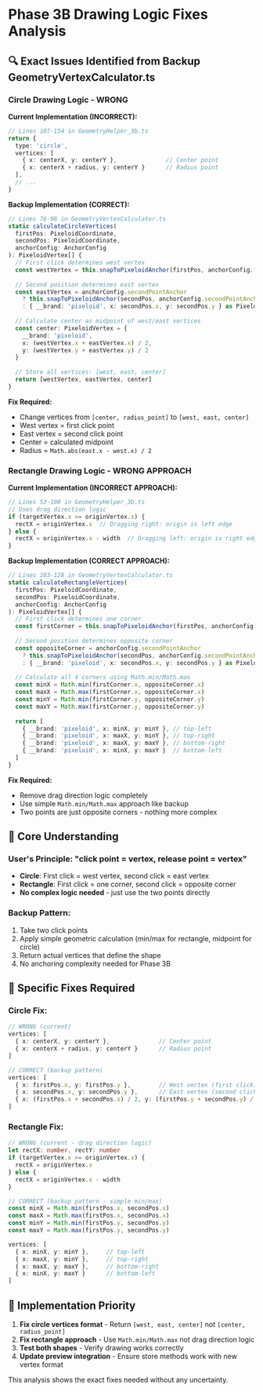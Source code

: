 # Phase 3B Drawing Logic Fixes Analysis

## 🔍 **Exact Issues Identified from Backup GeometryVertexCalculator.ts**

### **Circle Drawing Logic - WRONG**

**Current Implementation (INCORRECT):**
```typescript
// Lines 107-154 in GeometryHelper_3b.ts
return {
  type: 'circle',
  vertices: [
    { x: centerX, y: centerY },              // Center point
    { x: centerX + radius, y: centerY }      // Radius point
  ],
  // ...
}
```

**Backup Implementation (CORRECT):**
```typescript
// Lines 76-98 in GeometryVertexCalculator.ts
static calculateCircleVertices(
  firstPos: PixeloidCoordinate,
  secondPos: PixeloidCoordinate,
  anchorConfig: AnchorConfig
): PixeloidVertex[] {
  // First click determines west vertex
  const westVertex = this.snapToPixeloidAnchor(firstPos, anchorConfig.firstPointAnchor)
  
  // Second position determines east vertex
  const eastVertex = anchorConfig.secondPointAnchor 
    ? this.snapToPixeloidAnchor(secondPos, anchorConfig.secondPointAnchor)
    : { __brand: 'pixeloid', x: secondPos.x, y: secondPos.y } as PixeloidVertex
  
  // Calculate center as midpoint of west/east vertices
  const center: PixeloidVertex = {
    __brand: 'pixeloid',
    x: (westVertex.x + eastVertex.x) / 2,
    y: (westVertex.y + eastVertex.y) / 2
  }
  
  // Store all vertices: [west, east, center]
  return [westVertex, eastVertex, center]
}
```

**Fix Required:**
- Change vertices from `[center, radius_point]` to `[west, east, center]`
- West vertex = first click point
- East vertex = second click point  
- Center = calculated midpoint
- Radius = `Math.abs(east.x - west.x) / 2`

### **Rectangle Drawing Logic - WRONG APPROACH**

**Current Implementation (INCORRECT APPROACH):**
```typescript
// Lines 53-100 in GeometryHelper_3b.ts
// Uses drag direction logic
if (targetVertex.x >= originVertex.x) {
  rectX = originVertex.x  // Dragging right: origin is left edge
} else {
  rectX = originVertex.x - width  // Dragging left: origin is right edge
}
```

**Backup Implementation (CORRECT APPROACH):**
```typescript
// Lines 103-128 in GeometryVertexCalculator.ts
static calculateRectangleVertices(
  firstPos: PixeloidCoordinate,
  secondPos: PixeloidCoordinate,
  anchorConfig: AnchorConfig
): PixeloidVertex[] {
  // First click determines one corner
  const firstCorner = this.snapToPixeloidAnchor(firstPos, anchorConfig.firstPointAnchor)
  
  // Second position determines opposite corner
  const oppositeCorner = anchorConfig.secondPointAnchor
    ? this.snapToPixeloidAnchor(secondPos, anchorConfig.secondPointAnchor)
    : { __brand: 'pixeloid', x: secondPos.x, y: secondPos.y } as PixeloidVertex
  
  // Calculate all 4 corners using Math.min/Math.max
  const minX = Math.min(firstCorner.x, oppositeCorner.x)
  const maxX = Math.max(firstCorner.x, oppositeCorner.x)
  const minY = Math.min(firstCorner.y, oppositeCorner.y)
  const maxY = Math.max(firstCorner.y, oppositeCorner.y)
  
  return [
    { __brand: 'pixeloid', x: minX, y: minY }, // top-left
    { __brand: 'pixeloid', x: maxX, y: minY }, // top-right
    { __brand: 'pixeloid', x: maxX, y: maxY }, // bottom-right
    { __brand: 'pixeloid', x: minX, y: maxY }  // bottom-left
  ]
}
```

**Fix Required:**
- Remove drag direction logic completely
- Use simple `Math.min/Math.max` approach like backup
- Two points are just opposite corners - nothing more complex

## 🎯 **Core Understanding**

### **User's Principle: "click point = vertex, release point = vertex"**

- **Circle**: First click = west vertex, second click = east vertex
- **Rectangle**: First click = one corner, second click = opposite corner
- **No complex logic needed** - just use the two points directly

### **Backup Pattern:**
1. Take two click points
2. Apply simple geometric calculation (min/max for rectangle, midpoint for circle)
3. Return actual vertices that define the shape
4. No anchoring complexity needed for Phase 3B

## 🔧 **Specific Fixes Required**

### **Circle Fix:**
```typescript
// WRONG (current)
vertices: [
  { x: centerX, y: centerY },              // Center point
  { x: centerX + radius, y: centerY }      // Radius point
]

// CORRECT (backup pattern)
vertices: [
  { x: firstPos.x, y: firstPos.y },        // West vertex (first click)
  { x: secondPos.x, y: secondPos.y },      // East vertex (second click)
  { x: (firstPos.x + secondPos.x) / 2, y: (firstPos.y + secondPos.y) / 2 }  // Center
]
```

### **Rectangle Fix:**
```typescript
// WRONG (current - drag direction logic)
let rectX: number, rectY: number
if (targetVertex.x >= originVertex.x) {
  rectX = originVertex.x
} else {
  rectX = originVertex.x - width
}

// CORRECT (backup pattern - simple min/max)
const minX = Math.min(firstPos.x, secondPos.x)
const maxX = Math.max(firstPos.x, secondPos.x)
const minY = Math.min(firstPos.y, secondPos.y)
const maxY = Math.max(firstPos.y, secondPos.y)

vertices: [
  { x: minX, y: minY },     // top-left
  { x: maxX, y: minY },     // top-right
  { x: maxX, y: maxY },     // bottom-right
  { x: minX, y: maxY }      // bottom-left
]
```

## 🚀 **Implementation Priority**

1. **Fix circle vertices format** - Return `[west, east, center]` not `[center, radius_point]`
2. **Fix rectangle approach** - Use `Math.min/Math.max` not drag direction logic
3. **Test both shapes** - Verify drawing works correctly
4. **Update preview integration** - Ensure store methods work with new vertex format

This analysis shows the exact fixes needed without any uncertainty.